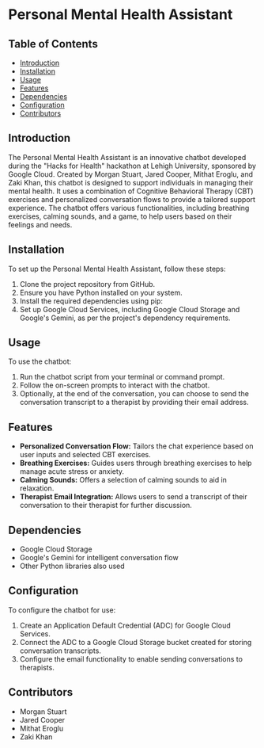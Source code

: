 # Personal Mental Health Assistant

## Table of Contents
- [Introduction](#introduction)
- [Installation](#installation)
- [Usage](#usage)
- [Features](#features)
- [Dependencies](#dependencies)
- [Configuration](#configuration)
- [Contributors](#contributors)

## Introduction
The Personal Mental Health Assistant is an innovative chatbot developed during the "Hacks for Health" hackathon at Lehigh University, sponsored by Google Cloud. Created by Morgan Stuart, Jared Cooper, Mithat Eroglu, and Zaki Khan, this chatbot is designed to support individuals in managing their mental health. It uses a combination of Cognitive Behavioral Therapy (CBT) exercises and personalized conversation flows to provide a tailored support experience. The chatbot offers various functionalities, including breathing exercises, calming sounds, and a game, to help users based on their feelings and needs.

## Installation
To set up the Personal Mental Health Assistant, follow these steps:
1. Clone the project repository from GitHub.
2. Ensure you have Python installed on your system.
3. Install the required dependencies using pip:
4. Set up Google Cloud Services, including Google Cloud Storage and Google's Gemini, as per the project's dependency requirements.

## Usage
To use the chatbot:
1. Run the chatbot script from your terminal or command prompt.
2. Follow the on-screen prompts to interact with the chatbot.
3. Optionally, at the end of the conversation, you can choose to send the conversation transcript to a therapist by providing their email address.

## Features
- **Personalized Conversation Flow:** Tailors the chat experience based on user inputs and selected CBT exercises.
- **Breathing Exercises:** Guides users through breathing exercises to help manage acute stress or anxiety.
- **Calming Sounds:** Offers a selection of calming sounds to aid in relaxation.
- **Therapist Email Integration:** Allows users to send a transcript of their conversation to their therapist for further discussion.

## Dependencies
- Google Cloud Storage
- Google's Gemini for intelligent conversation flow
- Other Python libraries also used

## Configuration
To configure the chatbot for use:
1. Create an Application Default Credential (ADC) for Google Cloud Services.
2. Connect the ADC to a Google Cloud Storage bucket created for storing conversation transcripts.
3. Configure the email functionality to enable sending conversations to therapists.

## Contributors
- Morgan Stuart
- Jared Cooper
- Mithat Eroglu
- Zaki Khan

